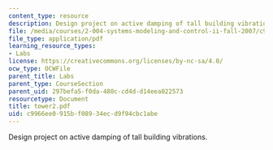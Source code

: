 ```yaml
---
content_type: resource
description: Design project on active damping of tall building vibrations.
file: /media/courses/2-004-systems-modeling-and-control-ii-fall-2007/c9966ee0915bf08934ecd9f94cbc1abe_tower2.pdf
file_type: application/pdf
learning_resource_types:
- Labs
license: https://creativecommons.org/licenses/by-nc-sa/4.0/
ocw_type: OCWFile
parent_title: Labs
parent_type: CourseSection
parent_uid: 297befa5-f0da-480c-cd4d-d14eea022573
resourcetype: Document
title: tower2.pdf
uid: c9966ee0-915b-f089-34ec-d9f94cbc1abe
---
```

Design project on active damping of tall building vibrations.